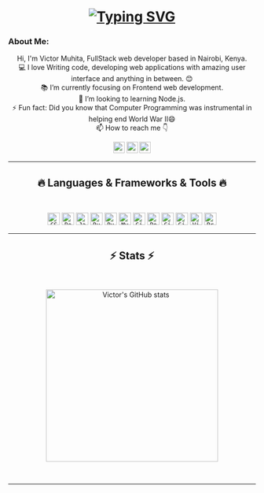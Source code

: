 <h1 align="center">
  <a href="https://git.io/typing-svg"><img src="https://readme-typing-svg.herokuapp.com?font=Fira+Code&weight=900&size=30&pause=1000&color=F70000&vCenter=true&width=450&lines=Hi!...This+is+Vic+Muhita;Nice+to+meet+you" alt="Typing SVG" /></a>
</h1>

###    About Me:

<p align="center">
  Hi, I'm Victor Muhita, FullStack web developer based in Nairobi, Kenya.
  <br>
  <!-- <br>
  👨‍🎓 I'm currently 
  <br> -->
  💻 I love Writing code, developing web applications with amazing user interface and anything in between. 😊
  <br>
  📚 I’m currently focusing on Frontend web development.
  <br>
  👯 I’m looking to learning Node.js.
  <br>
  ⚡ Fun fact:
    Did you know that Computer Programming was instrumental in helping end World War II😄
  <br>
  📫 How to reach me 👇
</p>

<p align="center">
<a href="https://www.linkedin.com/in/victor-muhita-ba4aa7263/"><img src="https://img.shields.io/badge/linkedin-%230077B5.svg?&style=for-the-badge&logo=linkedin&logoColor=white" height=23></a>
<a href="muhitavictor69@gmail.com"><img src="https://img.shields.io/badge/Gmail-D14836?style=for-the-badge&logo=gmail&logoColor=white" height=23></a>
<a href="https://github.com/tricyvic"><img src="https://img.shields.io/badge/GitHub-100000?style=for-the-badge&logo=github&logoColor=white" height=23></a>
<!-- <a href="link"><img src="https://img.shields.io/badge/twitter-%230077B5.svg?style=for-the-badge&logo=twitter&logoColor=white" height=23></a> -->
</p>
<hr>
<h2 align="center">🔥 Languages & Frameworks & Tools 🔥</h2><br>
<p align="center">
<code><img title="CSS3" height="25" src="https://img.icons8.com/color/512/css3.png"></code>
<code><img title="Bootstrap" height="25" src="https://img.icons8.com/color/512/bootstrap.png"></code>
<code><img title="Javascript" height="25" src="https://img.icons8.com/color/512/javascript.png"></code>
<code><img title="Ruby" height="25" src="https://img.icons8.com/color/512/ruby-programming-language.png"></code>
<code><img title="Ruby on Rails" height="25" src="https://img.icons8.com/windows/512/ruby-on-rails.png"></code>
<code><img title="MySQL" height="25" src="https://img.icons8.com/fluency/512/mysql-logo.png"></code>
<code><img title="Git" height="25" src="https://img.icons8.com/color/512/git.png"></code>
<code><img title="PostgreSQL" height="25" src="https://img.icons8.com/color/512/postgreesql.png"></code>
<code><img title="GitHub" height="25" src="https://img.icons8.com/material-rounded/512/github.png"></code>
<code><img title="GitLab" height="25" src="https://img.icons8.com/color/512/gitlab.png"></code>
<code><img title="Visual Studio Code" height="25" src="https://img.icons8.com/color/512/visual-studio-code-2019.png"></code>
<code><img title="Problem Solving" height="25" src="https://img.icons8.com/external-flaticons-lineal-color-flat-icons/512/external-problem-solving-edutainment-flaticons-lineal-color-flat-icons.png"></code>
</p>

<hr>

<h2 align="center">⚡ Stats ⚡</h2>
<br>

<p align="center">
<a href="https://github.com/tricyvic">
<img title= "Victor's GitHub stats" width=350 src="https://github-readme-stats.vercel.app/api?username=trickylicky&show_icons=true&theme=radical" />
 </a>
</p>
<br>
<hr>

